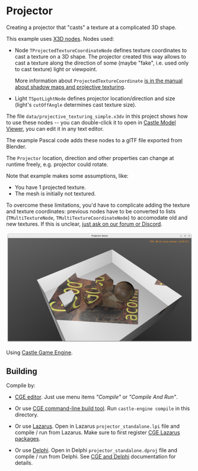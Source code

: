 # Projector

Creating a projector that "casts" a texture at a complicated 3D shape.

This example uses [X3D nodes](https://castle-engine.io/vrml_x3d.php). Nodes used:

- Node `TProjectedTextureCoordinateNode` defines texture coordinates to cast a texture on a 3D shape. The projector created this way allows to cast a texture along the direction of some (maybe "fake", i.e. used only to cast texture) light or viewpoint.

    More information about `ProjectedTextureCoordinate` [is in the manual about shadow maps and projective texturing](https://castle-engine.io/x3d_extensions_shadow_maps.php).

- Light `TSpotLightNode` defines projector location/direction and size (light's `cutOffAngle` determines cast texture size).

The file `data/projective_texturing_simple.x3dv` in this project shows how to use these nodes -- you can double-click it to open in [Castle Model Viewer](https://castle-engine.io/castle-model-viewer), you can edit it in any text editor.

The example Pascal code adds these nodes to a glTF file exported from Blender.

The `Projector` location, direction and other properties can change at runtime freely, e.g. projector could rotate.

Note that example makes some assumptions, like:

- You have 1 projected texture.
- The mesh is initially not textured.

To overcome these limitations, you'd have to complicate adding the texture and texture coordinates: previous nodes have to be converted to lists (`TMultiTextureNode`, `TMultiTextureCoordinateNode`) to accomodate old and new textures. If this is unclear, [just ask on our forum or Discord](https://castle-engine.io/talk.php).

![Screenshot](screenshot.png)

Using [Castle Game Engine](https://castle-engine.io/).

## Building

Compile by:

- [CGE editor](https://castle-engine.io/editor). Just use menu items _"Compile"_ or _"Compile And Run"_.

- Or use [CGE command-line build tool](https://castle-engine.io/build_tool). Run `castle-engine compile` in this directory.

- Or use [Lazarus](https://www.lazarus-ide.org/). Open in Lazarus `projector_standalone.lpi` file and compile / run from Lazarus. Make sure to first register [CGE Lazarus packages](https://castle-engine.io/lazarus).

- Or use [Delphi](https://www.embarcadero.com/products/Delphi). Open in Delphi `projector_standalone.dproj` file and compile / run from Delphi. See [CGE and Delphi](https://castle-engine.io/delphi) documentation for details.
